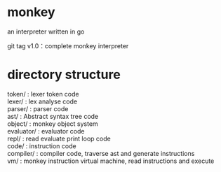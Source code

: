 # monkey
an interpreter written in go

git tag v1.0：complete monkey interpreter

# directory structure
token/ : lexer token code  
lexer/ : lex analyse code  
parser/ : parser code  
ast/ : Abstract syntax tree code  
object/ : monkey object system  
evaluator/ : evaluator code  
repl/ : read evaluate print loop code  
code/ : instruction code  
compiler/ : compiler code, traverse ast and generate instructions   
vm/ : monkey instruction virtual machine, read instructions and execute   